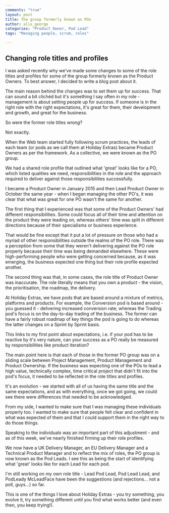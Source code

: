 ```yaml
---
comments: "true"
layout: post
title: The group formerly known as POs
author: alix_george
categories: "Product Owner, Pod Lead"
tags: "Managing people, scrum, roles"

---
```

## Changing role titles and profiles

I was asked recently why we've made some changes to some of the role titles and profiles for some of the group formerly known as the Product Owners. To best answer, I decided to write a blog post about it.

The main reason behind the changes was to set them up for success. That can sound a bit clichéd but it's something I say often in my role - management is about setting people up for success. If someone is in the right role with the right expectations, it's great for them, their development and growth, and great for the business. 

So were the former role titles _wrong_? 

Not exactly. 

When the Web team started fully following scrum practices, the leads of each team (or pods as we call them at Holiday Extras) became Product Owners as per the framework. As a collective, we were known as the PO group.

We had a shared role profile that outlined what 'great' looks like for a PO, which listed qualities we need, responsibilities in the role and the approach required to deliver against those responsibilities successfully. 

I became a Product Owner in January 2015 and then Lead Product Owner in October the same year - when I began managing the other PO's, it was clear that what was great for one PO wasn't the same for another.

The first thing that I experienced was that some of the Product Owners' had different responsibilities. Some could focus all of their time and attention on the product they were leading on, whereas others' time was split in different directions because of their specialisms or business experience.

That would be fine except that it put a lot of pressure on those who had a myriad of other responsibilities outside the realms of the PO role. There was a perception from some that they weren't delivering against the PO role properly because their time was being demanded elsewhere. These were high-performing people who were getting concerned because, as it was emerging, the business expected one thing but their role profile expected another.

The second thing was that, in some cases, the role title of Product Owner was inaccurate. The role literally means that you own a product - the vision, the prioritisation, the roadmap, the delivery. 

At Holiday Extras, we have pods that are based around a mixture of metrics, platforms and products. For example, the Conversion pod is based around - you guessed it - delivering increased conversion rate; whereas the Trading pod's focus is on the day-to-day trading of the business. The former can have a fairly robust roadmap of key things the pod is going to do whereas the latter changes on a Sprint by Sprint basis. 

This links to my first point about expectations, i.e. if your pod has to be reactive by it's very nature, can your success as a PO really be measured by responsibilities like product iteration?  

The main point here is that each of those in the former PO group was on a sliding scale between Project Management, Product Management and Product Ownership. If the business was expecting one of the POs to lead a high value, technically complex, time critical project that didn't fit into the pod's focus, it needed to be reflected in the role titles and profiles. 

It's an evolution - we started with all of us having the same title and the same expectations, and as with everything, once we got going, we could see there were differences that needed to be acknowledged.

From my side, I wanted to make sure that I was managing these individuals properly too. I wanted to make sure that people felt clear and confident in what was expected of them and that I could support them in the right way to do those things.

Speaking to the individuals was an important part of this adjustment - and as of this week, we've nearly finished firming up their role profiles. 

We now have a UK Delivery Manager, an EU Delivery Manager and a Technical Product Manager and to reflect the mix of roles, the PO group is now known as the Pod Leads. I see this as being the start of identifying what 'great' looks like for each Lead for each pod.

I'm still working on my own role title - Lead Pod Lead, Pod Lead Lead, and PodLeady McLeadFace have been the suggestions (and rejections... not a poll, guys...) so far.

This is one of the things I love about Holiday Extras - you try something, you evolve it, try something different until you find what works better (and even then, you keep trying!).
